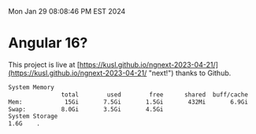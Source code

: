 Mon Jan 29 08:08:46 PM EST 2024

# Angular 16?


This project is live at [https://kusl.github.io/ngnext-2023-04-21/](https://kusl.github.io/ngnext-2023-04-21/ "next!") thanks to Github.

```bash
System Memory
               total        used        free      shared  buff/cache   available
Mem:            15Gi       7.5Gi       1.5Gi       432Mi       6.9Gi       7.7Gi
Swap:          8.0Gi       3.5Gi       4.5Gi
System Storage
1.6G	.
```

